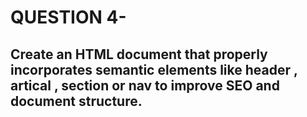 # QUESTION 4-
## Create an HTML document that properly incorporates semantic elements like header , artical , section or nav to improve SEO and document structure.

